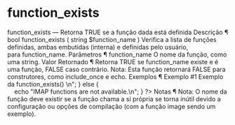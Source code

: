 <h1>function_exists</h1>
function_exists — Retorna TRUE se a função dada está definida
Descrição ¶
bool function_exists ( string $function_name )
Verifica a lista de funções definidas, ambas embutidas (interna) e definidas pelo usuário, para function_name.
Parâmetros ¶
function_name
O nome da função, como uma string.
Valor Retornado ¶
Retorna TRUE se function_name existe e é uma função, FALSE caso contrário.
Nota:
Esta função retornará FALSE para construtores, como include_once e echo.
Exemplos ¶
Exemplo #1 Exemplo da function_exists()
<?php
if (function_exists('imap_open')) {
    echo "IMAP functions are available.<br />\n";
} else {
    echo "IMAP functions are not available.<br />\n";
}
?>
Notas ¶
Nota:
O nome da função deve existir se a função chama a si própria se torna inútil devido a configuração ou opções de compilação (com a função image sendo um exemplo).
